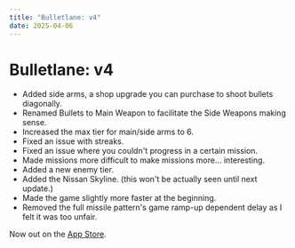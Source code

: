 ```yaml
---
title: "Bulletlane: v4"
date: 2025-04-06
---
```


# Bulletlane: v4
- Added side arms, a shop upgrade you can purchase to shoot bullets diagonally.
- Renamed Bullets to Main Weapon to facilitate the Side Weapons making sense.
- Increased the max tier for main/side arms to 6.
- Fixed an issue with streaks.
- Fixed an issue where you couldn't progress in a certain mission.
- Made missions more difficult to make missions more... interesting.
- Added a new enemy tier.
- Added the Nissan Skyline. (this won't be actually seen until next update.) 
- Made the game slightly more faster at the beginning.
- Removed the full missile pattern's game ramp-up dependent delay as I felt it was too unfair.

Now out on the [App Store](https://apps.apple.com/us/app/bulletlane/id6743356289).